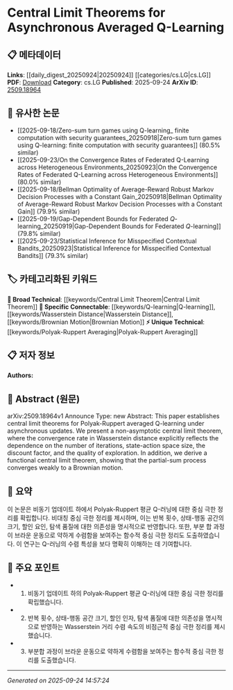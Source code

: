<!-- KEYWORD_LINKING_METADATA:
{
  "processed_timestamp": "2025-09-24T14:57:24.783410",
  "vocabulary_version": "1.0",
  "selected_keywords": [
    "Q-learning",
    "Central Limit Theorem",
    "Polyak-Ruppert Averaging",
    "Wasserstein Distance",
    "Brownian Motion"
  ],
  "rejected_keywords": [],
  "similarity_scores": {
    "Q-learning": 0.92,
    "Central Limit Theorem": 0.8,
    "Polyak-Ruppert Averaging": 0.78,
    "Wasserstein Distance": 0.85,
    "Brownian Motion": 0.79
  },
  "extraction_method": "AI_prompt_based",
  "budget_applied": true,
  "candidates_json": {
    "candidates": [
      {
        "surface": "Q-learning",
        "canonical": "Q-learning",
        "aliases": [
          "Q-Learning",
          "Q learning"
        ],
        "category": "specific_connectable",
        "rationale": "Q-learning is a fundamental concept in reinforcement learning, crucial for linking related research in asynchronous and averaged learning methods.",
        "novelty_score": 0.45,
        "connectivity_score": 0.88,
        "specificity_score": 0.85,
        "link_intent_score": 0.92
      },
      {
        "surface": "Central Limit Theorem",
        "canonical": "Central Limit Theorem",
        "aliases": [
          "CLT"
        ],
        "category": "broad_technical",
        "rationale": "The Central Limit Theorem is a key statistical concept that underpins many theoretical analyses in machine learning.",
        "novelty_score": 0.3,
        "connectivity_score": 0.75,
        "specificity_score": 0.7,
        "link_intent_score": 0.8
      },
      {
        "surface": "Polyak-Ruppert averaging",
        "canonical": "Polyak-Ruppert Averaging",
        "aliases": [
          "Polyak-Ruppert method"
        ],
        "category": "unique_technical",
        "rationale": "This method is significant for enhancing convergence properties in iterative algorithms, relevant for advanced Q-learning techniques.",
        "novelty_score": 0.65,
        "connectivity_score": 0.7,
        "specificity_score": 0.8,
        "link_intent_score": 0.78
      },
      {
        "surface": "Wasserstein distance",
        "canonical": "Wasserstein Distance",
        "aliases": [
          "Earth Mover's Distance"
        ],
        "category": "specific_connectable",
        "rationale": "Wasserstein distance is increasingly used in machine learning for measuring distributional differences, relevant for convergence analysis.",
        "novelty_score": 0.55,
        "connectivity_score": 0.82,
        "specificity_score": 0.77,
        "link_intent_score": 0.85
      },
      {
        "surface": "Brownian motion",
        "canonical": "Brownian Motion",
        "aliases": [
          "Wiener process"
        ],
        "category": "specific_connectable",
        "rationale": "Brownian motion is a fundamental concept in stochastic processes, linking to functional limit theorems in learning algorithms.",
        "novelty_score": 0.4,
        "connectivity_score": 0.78,
        "specificity_score": 0.72,
        "link_intent_score": 0.79
      }
    ],
    "ban_list_suggestions": [
      "asynchronous updates",
      "non-asymptotic",
      "partial-sum process"
    ]
  },
  "decisions": [
    {
      "candidate_surface": "Q-learning",
      "resolved_canonical": "Q-learning",
      "decision": "linked",
      "scores": {
        "novelty": 0.45,
        "connectivity": 0.88,
        "specificity": 0.85,
        "link_intent": 0.92
      }
    },
    {
      "candidate_surface": "Central Limit Theorem",
      "resolved_canonical": "Central Limit Theorem",
      "decision": "linked",
      "scores": {
        "novelty": 0.3,
        "connectivity": 0.75,
        "specificity": 0.7,
        "link_intent": 0.8
      }
    },
    {
      "candidate_surface": "Polyak-Ruppert averaging",
      "resolved_canonical": "Polyak-Ruppert Averaging",
      "decision": "linked",
      "scores": {
        "novelty": 0.65,
        "connectivity": 0.7,
        "specificity": 0.8,
        "link_intent": 0.78
      }
    },
    {
      "candidate_surface": "Wasserstein distance",
      "resolved_canonical": "Wasserstein Distance",
      "decision": "linked",
      "scores": {
        "novelty": 0.55,
        "connectivity": 0.82,
        "specificity": 0.77,
        "link_intent": 0.85
      }
    },
    {
      "candidate_surface": "Brownian motion",
      "resolved_canonical": "Brownian Motion",
      "decision": "linked",
      "scores": {
        "novelty": 0.4,
        "connectivity": 0.78,
        "specificity": 0.72,
        "link_intent": 0.79
      }
    }
  ]
}
-->

# Central Limit Theorems for Asynchronous Averaged Q-Learning

## 📋 메타데이터

**Links**: [[daily_digest_20250924|20250924]] [[categories/cs.LG|cs.LG]]
**PDF**: [Download](https://arxiv.org/pdf/2509.18964.pdf)
**Category**: cs.LG
**Published**: 2025-09-24
**ArXiv ID**: [2509.18964](https://arxiv.org/abs/2509.18964)

## 🔗 유사한 논문
- [[2025-09-18/Zero-sum turn games using Q-learning_ finite computation with security guarantees_20250918|Zero-sum turn games using Q-learning: finite computation with security guarantees]] (80.5% similar)
- [[2025-09-23/On the Convergence Rates of Federated Q-Learning across Heterogeneous Environments_20250923|On the Convergence Rates of Federated Q-Learning across Heterogeneous Environments]] (80.0% similar)
- [[2025-09-18/Bellman Optimality of Average-Reward Robust Markov Decision Processes with a Constant Gain_20250918|Bellman Optimality of Average-Reward Robust Markov Decision Processes with a Constant Gain]] (79.9% similar)
- [[2025-09-19/Gap-Dependent Bounds for Federated $Q$-learning_20250919|Gap-Dependent Bounds for Federated $Q$-learning]] (79.8% similar)
- [[2025-09-23/Statistical Inference for Misspecified Contextual Bandits_20250923|Statistical Inference for Misspecified Contextual Bandits]] (79.3% similar)

## 🏷️ 카테고리화된 키워드
**🧠 Broad Technical**: [[keywords/Central Limit Theorem|Central Limit Theorem]]
**🔗 Specific Connectable**: [[keywords/Q-learning|Q-learning]], [[keywords/Wasserstein Distance|Wasserstein Distance]], [[keywords/Brownian Motion|Brownian Motion]]
**⚡ Unique Technical**: [[keywords/Polyak-Ruppert Averaging|Polyak-Ruppert Averaging]]

## 📋 저자 정보

**Authors:** 

## 📄 Abstract (원문)

arXiv:2509.18964v1 Announce Type: new 
Abstract: This paper establishes central limit theorems for Polyak-Ruppert averaged Q-learning under asynchronous updates. We present a non-asymptotic central limit theorem, where the convergence rate in Wasserstein distance explicitly reflects the dependence on the number of iterations, state-action space size, the discount factor, and the quality of exploration. In addition, we derive a functional central limit theorem, showing that the partial-sum process converges weakly to a Brownian motion.

## 📝 요약

이 논문은 비동기 업데이트 하에서 Polyak-Ruppert 평균 Q-러닝에 대한 중심 극한 정리를 확립합니다. 비대칭 중심 극한 정리를 제시하며, 이는 반복 횟수, 상태-행동 공간의 크기, 할인 요인, 탐색 품질에 대한 의존성을 명시적으로 반영합니다. 또한, 부분 합 과정이 브라운 운동으로 약하게 수렴함을 보여주는 함수적 중심 극한 정리도 도출하였습니다. 이 연구는 Q-러닝의 수렴 특성을 보다 명확히 이해하는 데 기여합니다.

## 🎯 주요 포인트

- 1. 비동기 업데이트 하의 Polyak-Ruppert 평균 Q-러닝에 대한 중심 극한 정리를 확립했습니다.
- 2. 반복 횟수, 상태-행동 공간 크기, 할인 인자, 탐색 품질에 대한 의존성을 명시적으로 반영하는 Wasserstein 거리 수렴 속도의 비점근적 중심 극한 정리를 제시했습니다.
- 3. 부분합 과정이 브라운 운동으로 약하게 수렴함을 보여주는 함수적 중심 극한 정리를 도출했습니다.


---

*Generated on 2025-09-24 14:57:24*
